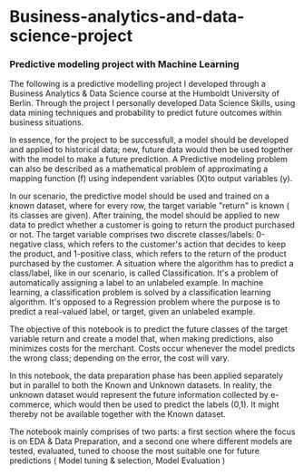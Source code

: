 # Business-analytics-and-data-science-project
### Predictive modeling project with Machine Learning
The following is a predictive modelling project I developed through a Business Analytics & Data Science course at the Humboldt University of Berlin. Through the project I personally developed Data Science Skills, using data mining techniques and probability to predict future outcomes within business situations. 

In essence, for the project to be successfull, a model should be developed and applied to historical data; new, future data would then be used together with the model to make a future prediction. A Predictive modeling problem can also be described as a mathematical problem of approximating a mapping function (f) using independent variables (X)to output variables (y).

In our scenario, the predictive model should be used and trained on a known dataset, where for every row, the target variable "return" is known ( its classes are given). After training, the model should be applied to new data to predict whether a customer is going to return the product purchased or not. The target variable comprises two discrete classes/labels: 0-negative class, which refers to the customer's action that decides to keep the product, and 1-positive class, which refers to the return of the product purchased by the customer. A situation where the algorithm has to predict a class/label, like in our scenario, is called Classification. It's a problem of automatically assigning a label to an unlabeled example. In machine learning, a classification problem is solved by a classification learning algorithm. It's opposed to a Regression problem where the purpose is to predict a real-valued label, or target, given an unlabeled example.

The objective of this notebook is to predict the future classes of the target variable return and create a model that, when making predictions, also minimizes costs for the merchant. Costs occur whenever the model predicts the wrong class; depending on the error, the cost will vary.

In this notebook, the data preparation phase has been applied separately but in parallel to both the Known and Unknown datasets. In reality, the unknown dataset would represent the future information collected by e-commerce, which would then be used to predict the labels (0,1). It might thereby not be available together with the Known dataset.

The notebook mainly comprises of two parts: a first section where the focus is on EDA & Data Preparation, and a second one where different models are tested, evaluated, tuned to choose the most suitable one for future predictions ( Model tuning & selection, Model Evaluation )
